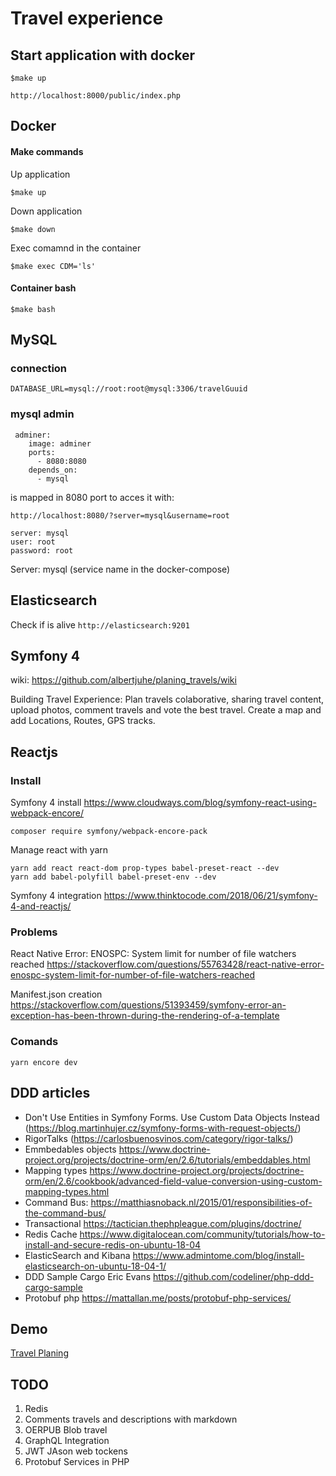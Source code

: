 # Travel experience

## Start application with docker
```
$make up
```
```
http://localhost:8000/public/index.php
```
## Docker

#### Make commands 

Up application
```
$make up
```
Down application
```
$make down
```
Exec comamnd in the container
```
$make exec CDM='ls'
```

#### Container bash
```
$make bash
```

## MySQL 

### connection

```
DATABASE_URL=mysql://root:root@mysql:3306/travelGuuid
```

### mysql admin

```
 adminer:
    image: adminer
    ports:
      - 8080:8080
    depends_on:
      - mysql
```

is mapped in 8080 port to acces it with:

``
http://localhost:8080/?server=mysql&username=root
``
```
server: mysql
user: root
password: root
```

Server: mysql (service name in the docker-compose)

## Elasticsearch

Check if is alive
``
http://elasticsearch:9201
``

## Symfony 4

wiki: https://github.com/albertjuhe/planing_travels/wiki

Building Travel Experience: Plan travels colaborative, sharing travel content, upload photos, comment travels and vote the best travel.
Create a map and add Locations, Routes, GPS tracks.

## Reactjs

### Install
Symfony 4 install https://www.cloudways.com/blog/symfony-react-using-webpack-encore/

```
composer require symfony/webpack-encore-pack
```
Manage react with yarn

```
yarn add react react-dom prop-types babel-preset-react --dev
yarn add babel-polyfill babel-preset-env --dev
```

Symfony 4 integration https://www.thinktocode.com/2018/06/21/symfony-4-and-reactjs/

### Problems

React Native Error: ENOSPC: System limit for number of file watchers reached
https://stackoverflow.com/questions/55763428/react-native-error-enospc-system-limit-for-number-of-file-watchers-reached

Manifest.json creation
https://stackoverflow.com/questions/51393459/symfony-error-an-exception-has-been-thrown-during-the-rendering-of-a-template

### Comands

```
yarn encore dev
```

## DDD articles
* Don't Use Entities in Symfony Forms. Use Custom Data Objects Instead (https://blog.martinhujer.cz/symfony-forms-with-request-objects/)
* RigorTalks (https://carlosbuenosvinos.com/category/rigor-talks/)
* Emmbedables objects https://www.doctrine-project.org/projects/doctrine-orm/en/2.6/tutorials/embeddables.html
* Mapping types https://www.doctrine-project.org/projects/doctrine-orm/en/2.6/cookbook/advanced-field-value-conversion-using-custom-mapping-types.html
* Command Bus: https://matthiasnoback.nl/2015/01/responsibilities-of-the-command-bus/
* Transactional https://tactician.thephpleague.com/plugins/doctrine/
* Redis Cache https://www.digitalocean.com/community/tutorials/how-to-install-and-secure-redis-on-ubuntu-18-04
* ElasticSearch and Kibana https://www.admintome.com/blog/install-elasticsearch-on-ubuntu-18-04-1/
* DDD Sample Cargo Eric Evans https://github.com/codeliner/php-ddd-cargo-sample
* Protobuf php https://mattallan.me/posts/protobuf-php-services/

## Demo
[Travel Planing](http://35.167.24.186/travelexperience/web/app.php/)


## TODO
1) Redis
1) Comments travels and descriptions with markdown
1) OERPUB Blob travel
1) GraphQL Integration
1) JWT JAson web tockens
1) Protobuf Services in PHP



